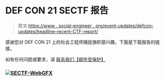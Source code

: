 # DEF CON 21 SECTF 报告

> 原文:[https://www . social-engineer . org/event-updates/defcon-updates/headline-recent-CTF-report/](https://www.social-engineer.org/event-updates/defcon-updates/headline-recent-ctf-report/)

感谢您对 DEF CON 21 上的社会工程师捕捉旗帜感兴趣。下面是下载报告的链接。

如有任何问题或要求，请 [联系我们](https://www.social-engineer.org/contact-us/ "contact us")[【邮件受保护】](/cdn-cgi/l/email-protection)

### **[![SECTF-WebGFX](../Images/12a9766a2f2965e985dc2786183a9932.png)](https://www.social-engineer.org/ctf/headline-recent-ctf-report/attachment/sectf-webgfx-3/)**